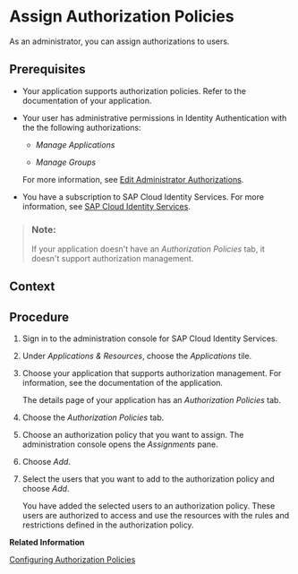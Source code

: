 <!-- loioeac8e5e5db394e9ba409e68c66eedb77 -->

# Assign Authorization Policies

As an administrator, you can assign authorizations to users.



<a name="loioeac8e5e5db394e9ba409e68c66eedb77__prereq_ncp_j52_m5b"/>

## Prerequisites

-   Your application supports authorization policies. Refer to the documentation of your application.

-   Your user has administrative permissions in Identity Authentication with the the following authorizations:

    -   *Manage Applications*

    -   *Manage Groups*


    For more information, see [Edit Administrator Authorizations](edit-administrator-authorizations-86ee374.md).

-   You have a subscription to SAP Cloud Identity Services. For more information, see [SAP Cloud Identity Services](https://help.sap.com/docs/SAP_CLOUD_IDENTITY).


> ### Note:  
> If your application doesn't have an *Authorization Policies* tab, it doesn't support authorization management.



<a name="loioeac8e5e5db394e9ba409e68c66eedb77__context_qkt_gml_45b"/>

## Context



<a name="loioeac8e5e5db394e9ba409e68c66eedb77__steps_l1w_zx2_m5b"/>

## Procedure

1.  Sign in to the administration console for SAP Cloud Identity Services.

2.  Under *Applications & Resources*, choose the *Applications* tile.

3.  Choose your application that supports authorization management. For information, see the documentation of the application.

    The details page of your application has an *Authorization Policies* tab.

4.  Choose the *Authorization Policies* tab.

5.  Choose an authorization policy that you want to assign. The administration console opens the *Assignments* pane.

6.  Choose *Add*.

7.  Select the users that you want to add to the authorization policy and choose *Add*.

    You have added the selected users to an authorization policy. These users are authorized to access and use the resources with the rules and restrictions defined in the authorization policy.


**Related Information**  


[Configuring Authorization Policies](configuring-authorization-policies-982ac5f.md "Authorization management enables Identity Authentication administrators to use authorization policies in multiple environments, configure them, and assign them to users.")


